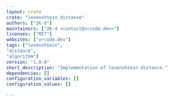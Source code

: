 ```yaml
---
layout: crate
crate: "levenshtein_distance"
authors: ["2K-d"]
maintainers: ["2K-d <contact@vrcode.dev>"]
licenses: ["MIT"]
websites: ["vrcode.dev"]
tags: ["levenshtein",
"distance",
"algorithm"]
version: "1.0.0"
short_description: "Implementation of levenshtein distance."
dependencies: []
configuration_variables: []
configuration_values: []

---
```



